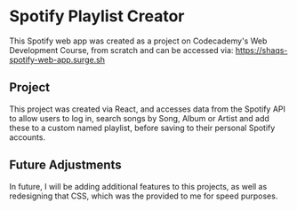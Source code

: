 # Spotify Playlist Creator

This Spotify web app was created as a project on Codecademy's Web Development Course, from scratch and can be accessed via: https://shaqs-spotify-web-app.surge.sh

## Project

This project was created via React, and accesses data from the Spotify API to allow users to log in, search songs by Song, Album or Artist and add these to a custom named playlist, before saving to their personal Spotify accounts.

## Future Adjustments

In future, I will be adding additional features to this projects, as well as redesigning that CSS, which was the provided to me for speed purposes.
